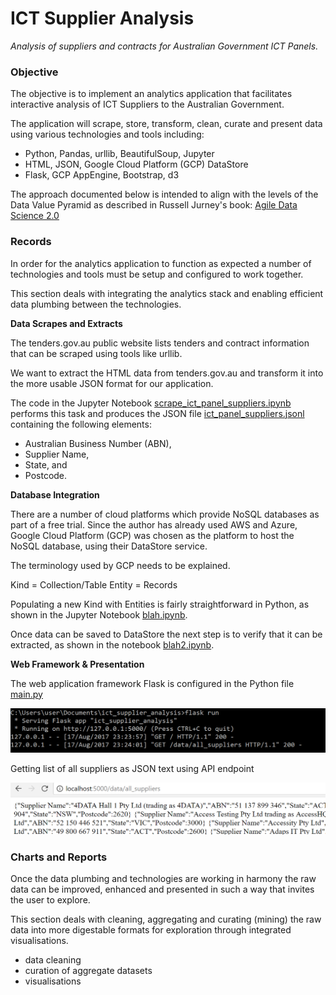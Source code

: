 # ICT Supplier Analysis

*Analysis of suppliers and contracts for Australian Government ICT Panels.*

### Objective

The objective is to implement an analytics application that facilitates interactive analysis of ICT Suppliers to the Australian Government.

The application will scrape, store, transform, clean, curate and present data using various technologies and tools including: 
- Python, Pandas, urllib, BeautifulSoup, Jupyter
- HTML, JSON, Google Cloud Platform (GCP) DataStore
- Flask, GCP AppEngine, Bootstrap, d3

The approach documented below is intended to align with the levels of the Data Value Pyramid as described in Russell Jurney's book: [Agile Data Science 2.0](http://shop.oreilly.com/product/0636920051619.do)

### Records

In order for the analytics application to function as expected a number of technologies and tools must be setup and configured to work together.

This section deals with integrating the analytics stack and enabling efficient data plumbing between the technologies.

**Data Scrapes and Extracts**

The tenders.gov.au public website lists tenders and contract information that can be scraped using tools like urllib.

We want to extract the HTML data from tenders.gov.au and transform it into the more usable JSON format for our application.

The code in the Jupyter Notebook [scrape_ict_panel_suppliers.ipynb](https://github.com/mwportfolio/ICT-Supplier-Analysis/blob/master/code/scrape_ict_panel_suppliers.ipynb) performs this task and produces the JSON file [ict_panel_suppliers.jsonl](https://github.com/mwportfolio/blob/master/datasets/ict_panel_suppliers.jsonl) containing the following elements:

- Australian Business Number (ABN),
- Supplier Name, 
- State, and
- Postcode.

**Database Integration**

There are a number of cloud platforms which provide NoSQL databases as part of a free trial. Since the author has already used AWS and Azure, Google Cloud Platform (GCP) was chosen as the platform to host the NoSQL database, using their DataStore service.

The terminology used by GCP needs to be explained.

Kind = Collection/Table
Entity = Records

Populating a new Kind with Entities is fairly straightforward in Python, as shown in the Jupyter Notebook [blah.ipynb](blah.ipynb).

Once data can be saved to DataStore the next step is to verify that it can be extracted, as shown in the notebook [blah2.ipynb](blah2.ipynb).

**Web Framework & Presentation**

The web application framework Flask is configured in the Python file [main.py](https://github.com/mwportfolio/ICT-Supplier-Analysis/blob/master/code/flask/main.py)

![](https://github.com/mwportfolio/ICT-Supplier-Analysis/blob/master/screenshots/screenshot_run_flask_app.PNG?raw=true)

Getting list of all suppliers as JSON text using API endpoint

![](https://github.com/mwportfolio/ICT-Supplier-Analysis/blob/master/screenshots/screenshot_app_all_suppliers_json.PNG?raw=true)

### Charts and Reports

Once the data plumbing and technologies are working in harmony the raw data can be improved, enhanced and presented in such a way that invites the user to explore.

This section deals with cleaning, aggregating and curating (mining) the raw data into more digestable formats for exploration through integrated visualisations.

- data cleaning
- curation of aggregate datasets
- visualisations
